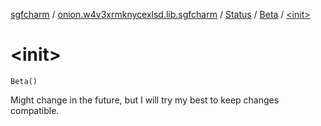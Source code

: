 [sgfcharm](../../../index.md) / [onion.w4v3xrmknycexlsd.lib.sgfcharm](../../index.md) / [Status](../index.md) / [Beta](index.md) / [&lt;init&gt;](./-init-.md)

# &lt;init&gt;

`Beta()`

Might change in the future, but I will try my best to keep changes compatible.

